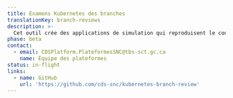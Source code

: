 ```yaml
---
title: Examens Kubernetes des branches
translationKey: branch-reviews
description: >-
  Cet outil crée des applications de simulation qui reproduisent le code sur une branche Git à l’aide d’un cluster Kubernetes isolé. Cela permet de tester et de passer en examen une application dans un environnement interactif.
phase: beta
contact:
  - email: CDSPlatform.PlateformesSNC@tbs-sct.gc.ca
    name: Équipe des plateformes
status: in-flight
links:
  - name: GitHub
    url: 'https://github.com/cds-snc/kubernetes-branch-review'
---
```


